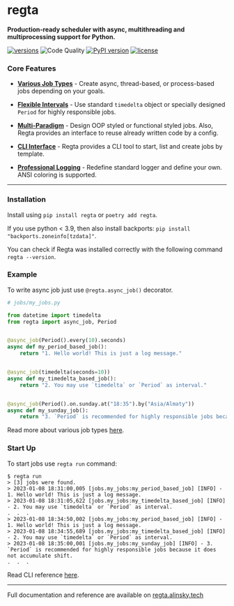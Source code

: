 # regta

**Production-ready scheduler with async, multithreading and multiprocessing support for Python.**

[![versions](https://img.shields.io/pypi/pyversions/regta.svg)](https://github.com/SKY-ALIN/regta)
![Code Quality](https://github.com/SKY-ALIN/regta/actions/workflows/code-quality.yml/badge.svg)
[![PyPI version](https://badge.fury.io/py/regta.svg)](https://pypi.org/project/regta/)
[![license](https://img.shields.io/github/license/SKY-ALIN/regta.svg)](https://github.com/SKY-ALIN/regta/blob/main/LICENSE)

### Core Features

- **[Various Job Types](https://regta.alinsky.tech/user_guide/make_jobs)** - Create async, thread-based,
  or process-based jobs depending on your goals.


- **[Flexible Intervals](https://regta.alinsky.tech/user_guide/intervals)** - Use standard `timedelta` object or
  specially designed `Period` for highly responsible jobs.


- **[Multi-Paradigm](https://regta.alinsky.tech/user_guide/oop_style)** - Design OOP styled
  or functional styled jobs. Also, Regta provides an interface to reuse already written code by a config.


- **[CLI Interface](https://regta.alinsky.tech/cli_reference)** - Regta provides a CLI tool
  to start, list and create jobs by template.


- **[Professional Logging](https://regta.alinsky.tech/user_guide/logging)** - Redefine standard logger
  and define your own. ANSI coloring is supported.

---

### Installation
Install using `pip install regta` or `poetry add regta`.

If you use python < 3.9, then also install backports: `pip install "backports.zoneinfo[tzdata]"`.

You can check if Regta was installed correctly with the following command `regta --version`.

### Example

To write async job just use `@regta.async_job()` decorator.

```python
# jobs/my_jobs.py

from datetime import timedelta
from regta import async_job, Period


@async_job(Period().every(10).seconds)
async def my_period_based_job():
    return "1. Hello world! This is just a log message."


@async_job(timedelta(seconds=10))
async def my_timedelta_based_job():
    return "2. You may use `timedelta` or `Period` as interval."


@async_job(Period().on.sunday.at("18:35").by("Asia/Almaty"))
async def my_sunday_job():
    return "3. `Period` is recommended for highly responsible jobs because it does not accumulate shift."
```

Read more about various job types 
[here](https://regta.alinsky.tech/user_guide/make_jobs).

### Start Up

To start jobs use `regta run` command:

```shell
$ regta run
> [3] jobs were found.
> 2023-01-08 18:31:00,005 [jobs.my_jobs:my_period_based_job] [INFO] - 1. Hello world! This is just a log message.
> 2023-01-08 18:31:05,622 [jobs.my_jobs:my_timedelta_based_job] [INFO] - 2. You may use `timedelta` or `Period` as interval.
.  .  .
> 2023-01-08 18:34:50,002 [jobs.my_jobs:my_period_based_job] [INFO] - 1. Hello world! This is just a log message.
> 2023-01-08 18:34:55,689 [jobs.my_jobs:my_timedelta_based_job] [INFO] - 2. You may use `timedelta` or `Period` as interval.
> 2023-01-08 18:35:00,001 [jobs.my_jobs:my_sunday_job] [INFO] - 3. `Period` is recommended for highly responsible jobs because it does not accumulate shift.
.  .  .
```

Read CLI reference [here](https://regta.alinsky.tech/cli_reference).

---

Full documentation and reference are available on 
[regta.alinsky.tech](https://regta.alinsky.tech)
